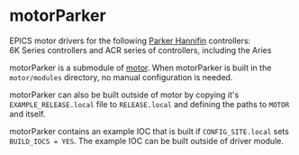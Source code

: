 # motorParker
EPICS motor drivers for the following [Parker Hannifin](http://www.parkermotion.com/) controllers:<br>
6K Series controllers and ACR series of controllers, including the Aries

motorParker is a submodule of [motor](https://github.com/epics-modules/motor).  When motorParker is built in the ``motor/modules`` directory, no manual configuration is needed.

motorParker can also be built outside of motor by copying it's ``EXAMPLE_RELEASE.local`` file to ``RELEASE.local`` and defining the paths to ``MOTOR`` and itself.

motorParker contains an example IOC that is built if ``CONFIG_SITE.local`` sets ``BUILD_IOCS = YES``.  The example IOC can be built outside of driver module.
